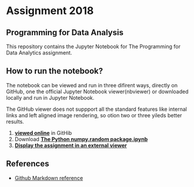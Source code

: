 # Assignment 2018
## Programming for Data Analysis

This repository contains the Jupyter Notebook for The Programming for Data Analytics assignment.

## How to run the notebook?

The notebook can be viewed and run in three difirent ways, directly on GitHub, one the official Jupyter Notebook viewer(nbviewer) or downloaded locally and run in Jupyter Notebook.

The GitHub viewer does not suppport all the standard features like internal links and left aligned image rendering, so otion two or three yileds better results.

1. __[viewed online](The_Python_numpy.random_package.ipynb)__ in GitHib
1. Download __[The Python numpy.random package.ipynb](https://raw.githubusercontent.com/G00364778/52465_assignments/master/The_Python_numpy.random_package.ipynb)__
1. __[Display the assignment in an external viewer](https://nbviewer.jupyter.org/github/G00364778/52465_assignments/blob/master/The_Python_numpy.random_package.ipynb)__

## References
- [Github Markdown reference](https://guides.github.com/features/mastering-markdown/)
